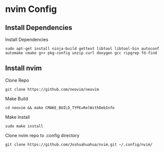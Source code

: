 # nvim Config

## Install Dependencies

Install Dependencies
```
sudo apt-get install ninja-build gettext libtool libtool-bin autoconf automake cmake g++ pkg-config unzip curl doxygen gcc ripgrep fd-find
```
## Install nvim
Clone Repo
```
git clone https://github.com/neovim/neovim
```
Make Build
```
cd neovim && make CMAKE_BUILD_TYPE=RelWithDebInfo
```
Make Install
```
sudo make install
```

Clone nvim repo to .config directory
```
git clone https://github.com/Joshuahuahua/nvim.git ~/.config/nvim/
```

